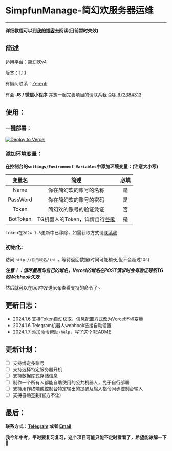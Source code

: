 # SimpfunManage-简幻欢服务器运维

---

**详细教程可以到[~~我的博客~~](https://blog.zereph.online/archives/1702112813409)去阅读(目前暂时失效)**

## 简述
适用平台：[简幻欢v4](https://simpfun.cn/)

版本：1.1.1

有疑问联系：[Zereph](https://t.me/Zereph_Dandre)

有会 **JS / 微信小程序** 并想一起完善项目的请联系我 [QQ: 672384313](https://qm.qq.com/q/PPX4U2vTeo)

## 使用：
### 一键部署：

[![Deploy to Vercel](https://vercel.com/button)](https://vercel.com/import/project?template=https://github.com/ZerephD/SimpfunManage)

### 添加环境变量：

**在控制台的`settings/Environment Variables`中添加环境变量：(注意大小写)**

|   变量名    |                    简述                     | 必填  |
|:--------:|:-----------------------------------------:|:---:|
|   Name   |                你在简幻欢的账号的名称                |  是  |
| PassWord |                你在简幻欢的账号的密码                |  是  |
|  Token   |                简幻欢的账号的验证凭证                |  否  |
| BotToken | TG机器人的Token，详情自行[谷歌](https://google.com/) |  是  |

Token在`2024.1.6`更新中已移除，如需获取方式请[联系我](https://t.me/Zereph_Dandre)

### 初始化:
访问 `http://你的域名/ini` ，等待返回数据(时间可能稍长,但不会超过10s)

***注意！：请尽量用你自己的域名，Vercel的域名在POST请求时会有验证导致TG的Webhook失效***

然后就可以在bot中发送help查看支持的命令了~

## 更新日志： 
- 2024.1.6 支持Token自动获取，信息配置方式改为Vercel环境变量 
- 2024.1.6 Telegram机器人webhook链接自动设置
- 2024.1.7 添加命令帮助`/help`，写了这个README 

## 更新计划：
- [ ] 支持绑定多账号
- [ ] 支持选择特定服务器开机
- [ ] 支持数据库式存储信息
- [ ] 制作一个所有人都能自助使用的公共机器人，免于自行部署
- [ ] 支持用作终端或控制台特定输出的提醒及输入指令同步控制台输入
- [ ] ~~支持自动签到~~(官方不让)

## 最后：

**联系方式：[Telegram](https://t.me/Zereph_Dandre) 或者 [Email](mailto:dandrezereph@gmail.com)**

**我今年中考，平时要复习复习，这个项目可能只能不定时看看了，希望能谅解一下🥺**